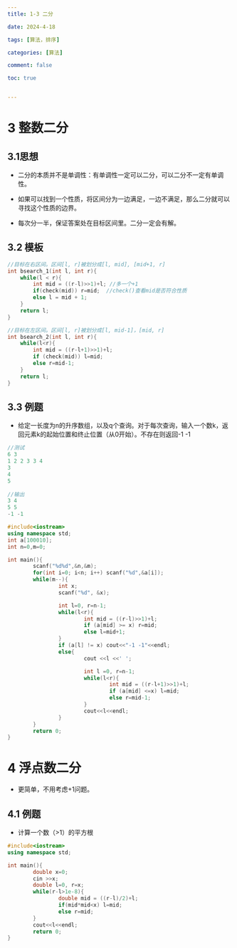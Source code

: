 ```yaml
---
title: 1-3 二分

date: 2024-4-18

tags: [算法，排序]

categories: [算法]

comment: false

toc: true


---
```


#
<!--more-->

# 3 整数二分

## 3.1思想

- 二分的本质并不是单调性：有单调性一定可以二分，可以二分不一定有单调性。

- 如果可以找到一个性质，将区间分为一边满足，一边不满足，那么二分就可以寻找这个性质的边界。

- 每次分一半，保证答案处在目标区间里。二分一定会有解。

## 3.2 模板

```c++
//目标在右区间。区间[l, r]被划分成[l, mid], [mid+1, r]
int bsearch_1(int l, int r){
    while(l < r){
        int mid = ((r-l)>>1)+l; //多一个+1
        if(check(mid)) r=mid;  //check()查看mid是否符合性质
        else l = mid + 1;
    }
    return l;
}

//目标在左区间。区间[l, r]被划分成[l, mid-1]，[mid, r]
int bsearch_2(int l, int r){
    while(l<r){
        int mid = ((r-l+1)>>1)+l;
        if (check(mid)) l=mid;
        else r=mid-1;
    }
    return l;
}
```



## 3.3 例题

- 给定一长度为n的升序数组，以及q个查询。对于每次查询，输入一个数k，返回元素k的起始位置和终止位置（从0开始）。不存在则返回-1 -1

```c++
//测试
6 3
1 2 2 3 3 4
3
4
5
    
//输出
3 4
5 5
-1 -1
```

```c++
#include<iostream>
using namespace std;
int a[100010];
int n=0,m=0;

int main(){
        scanf("%d%d",&n,&m);
        for(int i=0; i<n; i++) scanf("%d",&a[i]);
        while(m--){
                int x;
                scanf("%d", &x);

                int l=0, r=n-1;
                while(l<r){
                        int mid = ((r-l)>>1)+l;
                        if (a[mid] >= x) r=mid;
                        else l=mid+1;
                }
                if (a[l] != x) cout<<"-1 -1"<<endl;
                else{
                        cout <<l <<' ';

                        int l =0, r=n-1;
                        while(l<r){
                                int mid = ((r-l+1)>>1)+l;
                                if (a[mid] <=x) l=mid;
                                else r=mid-1;
                        }
                        cout<<l<<endl;
                }
        }
        return 0;
}
```

# 4 浮点数二分

- 更简单，不用考虑+1问题。

## 4.1 例题

- 计算一个数（>1）的平方根

```c++
#include<iostream>
using namespace std;

int main(){
        double x=0;
        cin >>x;
        double l=0, r=x;
        while(r-l>1e-8){
                double mid = ((r-l)/2)+l;
                if(mid*mid<x) l=mid;
                else r=mid;
        }
        cout<<l<<endl;
        return 0;
}
```

